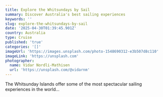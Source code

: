 ```yaml
---
title: Explore the Whitsundays by Sail
summary: Discover Australia's best sailing experiences
keywords: ''
slug: explore-the-whitsundays-by-sail
date: '2025-04-30T01:39:45.901Z'
country: Australia
type: Cruise
published: 'true'
categories: '[]'
imageUrl: 'https://images.unsplash.com/photo-1548690312-e3b507d8c110'
imageLink: 'https://unsplash.com'
photographer:
  name: Vidar Nordli-Mathisen
  url: 'https://unsplash.com/@vidarnm'
---
```








The Whitsunday Islands offer some of the most spectacular sailing experiences in the world...
